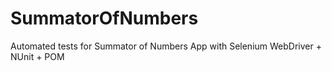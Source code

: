 # SummatorOfNumbers
Automated tests for Summator of Numbers App with Selenium WebDriver + NUnit + POM
